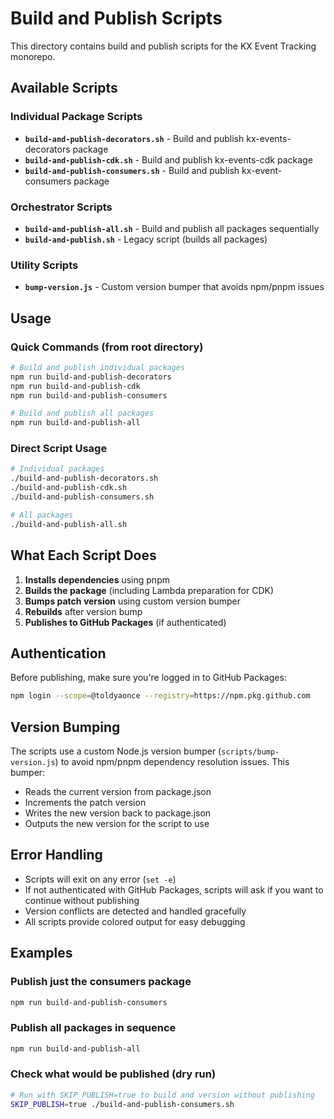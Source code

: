 # Build and Publish Scripts

This directory contains build and publish scripts for the KX Event Tracking monorepo.

## Available Scripts

### Individual Package Scripts

- **`build-and-publish-decorators.sh`** - Build and publish kx-events-decorators package
- **`build-and-publish-cdk.sh`** - Build and publish kx-events-cdk package  
- **`build-and-publish-consumers.sh`** - Build and publish kx-event-consumers package

### Orchestrator Scripts

- **`build-and-publish-all.sh`** - Build and publish all packages sequentially
- **`build-and-publish.sh`** - Legacy script (builds all packages)

### Utility Scripts

- **`bump-version.js`** - Custom version bumper that avoids npm/pnpm issues

## Usage

### Quick Commands (from root directory)

```bash
# Build and publish individual packages
npm run build-and-publish-decorators
npm run build-and-publish-cdk  
npm run build-and-publish-consumers

# Build and publish all packages
npm run build-and-publish-all
```

### Direct Script Usage

```bash
# Individual packages
./build-and-publish-decorators.sh
./build-and-publish-cdk.sh
./build-and-publish-consumers.sh

# All packages
./build-and-publish-all.sh
```

## What Each Script Does

1. **Installs dependencies** using pnpm
2. **Builds the package** (including Lambda preparation for CDK)
3. **Bumps patch version** using custom version bumper
4. **Rebuilds** after version bump
5. **Publishes to GitHub Packages** (if authenticated)

## Authentication

Before publishing, make sure you're logged in to GitHub Packages:

```bash
npm login --scope=@toldyaonce --registry=https://npm.pkg.github.com
```

## Version Bumping

The scripts use a custom Node.js version bumper (`scripts/bump-version.js`) to avoid npm/pnpm dependency resolution issues. This bumper:

- Reads the current version from package.json
- Increments the patch version
- Writes the new version back to package.json
- Outputs the new version for the script to use

## Error Handling

- Scripts will exit on any error (`set -e`)
- If not authenticated with GitHub Packages, scripts will ask if you want to continue without publishing
- Version conflicts are detected and handled gracefully
- All scripts provide colored output for easy debugging

## Examples

### Publish just the consumers package
```bash
npm run build-and-publish-consumers
```

### Publish all packages in sequence
```bash
npm run build-and-publish-all
```

### Check what would be published (dry run)
```bash
# Run with SKIP_PUBLISH=true to build and version without publishing
SKIP_PUBLISH=true ./build-and-publish-consumers.sh
```


